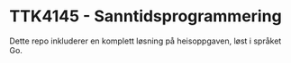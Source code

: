 # TTK4145 - Sanntidsprogrammering

Dette repo inkluderer en komplett løsning på heisoppgaven, løst i språket Go.
